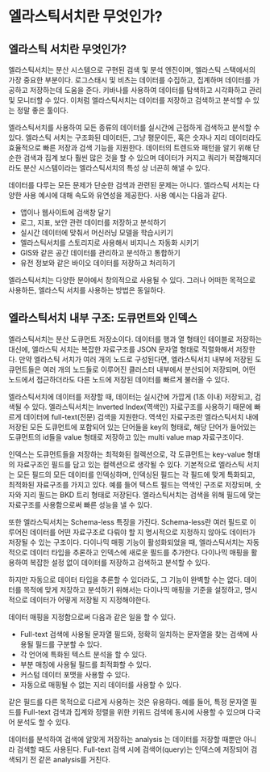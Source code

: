 # 엘라스틱서치란 무엇인가?



## 엘라스틱 서치란 무엇인가?



엘라스틱서치는 분산 시스템으로 구현된 검색 및 분석 엔진이며, 엘라스틱 스택에서의 가장 중요한 부분이다. 로그스태시 및 비츠는 데이터를 수집하고, 집계하며 데이터를 가공하고 저장하는데 도움을 준다. 키바나를 사용하여 데이터를 탐색하고 시각화하고 관리 및 모니터할 수 있다. 이처럼 엘라스틱서치는 데이터를 저장하고 검색하고 분석할 수 있는 정말 좋은 툴이다.

엘라스틱서치를 사용하여 모든 종류의 데이터를 실시간에 근접하게 검색하고 분석할 수 있다. 엘라스틱 서치는 구조화된 데이터든, 그냥 평문이든, 혹은 숫자나 지리 데이터라도  효율적으로 빠른 저장과 검색 기능을 지원한다.  데이터의 트렌드와 패턴을 알기 위해 단순한 검색과 집계 보다 훨씬 많은 것을 할 수 있으며 데이터가 커지고 쿼리가 복잡해지더라도 분산 시스템이라는 엘라스틱서치의 특성 상 너끈히 해낼 수 있다.

데이터를 다루는 모든 문제가 단순한 검색과 관련된 문제는 아니다. 엘라스틱 서치는 다양한 사용 예시에 대해 속도와 유연성을 제공한다. 사용 예시는 다음과 같다.

- 앱이나 웹사이트에 검색창 달기
- 로그, 지표, 보안 관련 데이터를 저장하고 분석하기
- 실시간 데이터에 맞춰서 머신러닝 모델을 학습시키기
- 엘라스틱서치를 스토리지로 사용해서 비지니스 자동화 시키기
- GIS와 같은 공간 데이터를 관리하고 분석하고 통합하기
- 유전 정보와 같은 바이오 데이터를 저장하고 처리하기

엘라스틱서치는 다양한 분야에서 창의적으로 사용될 수 있다. 그러나 어떠한 목적으로 사용하든, 엘라스틱 서치를 사용하는 방법은 동일하다.



## 엘라스틱서치 내부 구조: 도큐먼트와 인덱스



엘라스틱서치는 분산 도큐먼트 저장소이다. 데이터를 행과 열 형태인 테이블로 저장하는 대신에, 엘라스틱 서치는 복잡한 자료구조를 JSON 문자열 형태로 직렬화해서 저장한다. 만약 엘라스틱 서치가 여러 개의 노드로 구성된다면, 엘라스틱서치 내부에 저장된 도큐먼트들은 여러 개의 노드들로 이루어진 클러스터 내부에서 분산되어 저장되며, 어떤 노드에서 접근하더라도 다른 노드에 저장된 데이터를 빠르게 불러올 수 있다.

엘라스틱서치에 데이터를 저장할 때, 데이터는 실시간에 가깝게 (1초 이내) 저장되고, 검색될 수 있다. 엘라스틱서치는  Inverted Index(역색인) 자료구조를 사용하기 때문에 빠르게 데이터에 full-text(전문) 검색을 지원한다. 역색인 자료구조란 엘라스틱서치 내에 저장된 모든 도큐먼트에 포함되어 있는 단어들을 key의 형태로, 해당 단어가 들어있는 도큐먼트의 id들을 value 형태로 저장하고 있는 multi value map 자료구조이다.

인덱스는 도큐먼트들을 저장하는 최적화된 컬렉션으로, 각 도큐먼트는 key-value 형태의 자료구조인 필드를 담고 있는 컬렉션으로 생각될 수 있다. 기본적으로 엘라스틱 서치는 모든 필드의 모든 데이터를 인덱싱하며, 인덱싱된 필드는 각 필드에 맞게 특화되고, 최적화된 자료구조를 가지고 있다. 예를 들어 텍스트 필드는 역색인 구조로 저장되며, 숫자와 지리 필드는 BKD 트리 형태로 저장된다. 엘라스틱서치는 검색을 위해 필드에 맞는 자료구조를 사용함으로써 빠른 성능을 낼 수 있다.

또한 엘라스틱서치는 Schema-less 특징을 가진다. Schema-less란 여러 필드로 이루어진 데이터를 어떤 자료구조로 다뤄야 할 지 명시적으로 지정하지 않아도 데이터가 저장될 수 있는 구조이다. 다이나믹 매핑 기능이 활성화되었을 때, 엘라스틱서치는 자동적으로 데이터 타입을 추론하고 인덱스에 새로운 필드를 추가한다. 다이나믹 매핑을 활용하여 복잡한 설정 없이 데이터를 저장하고 검색하고 분석할 수 있다.

하지만 자동으로 데이터 타입을 추론할 수 있더라도, 그 기능이 완벽할 수는 없다. 데이터를 목적에 맞게 저장하고 분석하기 위해서는 다이나믹 매핑을 기준을 설정하고, 명시적으로 데이터가 어떻게 저장될 지 지정해야한다.

데이터 매핑을 지정함으로써 다음과 같은 일을 할 수 있다.

- Full-text 검색에 사용될 문자열 필드와, 정확히 일치하는 문자열을 찾는 검색에 사용될 필드를 구분할 수 있다.
- 각 언어에 특화된 텍스트 분석을 할 수 있다.
- 부분 매칭에 사용될 필드를 최적화할 수 있다.
- 커스텀 데이터 포맷을 사용할 수 있다.
- 자동으로 매핑될 수 없는 지리 데이터를 사용할 수 있다.

같은 필드를 다른 목적으로 다르게 사용하는 것은 유용하다. 예를 들어, 특정 문자열 필드를 Full-text 검색과 집계와 정렬을 위한 키워드 검색에 동시에 사용할 수 있으며 다국어 분석도 할 수 있다.

데이터를 분석하여 검색에 알맞게 저장하는 analysis 는 데이터를 저장할 때뿐만 아니라 검색할 때도 사용된다. Full-text 검색 시에 검색어(query)는 인덱스에 저장되어 검색되기 전 같은 analysis를 거친다.


